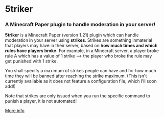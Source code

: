 # 5triker
### A Minecraft Paper plugin to handle moderation in your server!

**5triker** is a Minecraft Paper (version 1.21) plugin which can handle moderation in your server using **strikes**.
Strikes are something inmaterial that players may have in their server, based on **how much times and which rules have players broke.**
For example, in a Minecraft server, a player broke rule A which has a value of 1 strike --> the player who broke the rule may get punished with 1 strike.

You shall specify a maximum of strikes people can have and for how much time they will be banned after reaching the strike maximum.
(This isn't currently available as it does not feature a configuration file, which I'll soon add!)

Note that strikes are only issued when you run the specific command to punish a player, it is not automated!

[More info](https://github.com/RangerOro/5triker.wiki.git)
